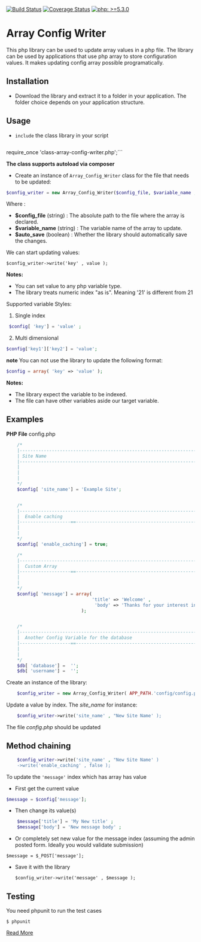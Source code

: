 [![Build Status](https://travis-ci.org/hollax/ArrayConfigWriter.svg?branch=develop)](https://travis-ci.org/hollax/ArrayConfigWriter)
[![Coverage Status](https://coveralls.io/repos/github/hollax/ArrayConfigWriter/badge.svg?branch=develop)](https://coveralls.io/github/hollax/ArrayConfigWriter?branch=master)
[![php: >=5.3.0](https://img.shields.io/badge/php->=5.3-8892BF.svg)](https://php.net/) 

# Array Config Writer 

This php library can be used to update array values in a php  file.
The library can be used by applications that use php array to store configuration values. It makes updating config array possible programatically.

## Installation 

* Download the library and extract it to a folder in your application. The folder choice depends on your application structure.

## Usage
* `include` the class library in your script

    ```php 
require_once 'class-array-config-writer.php';```

**The class supports autoload via composer**

* Create an instance of  `Array_Config_Writer` class for the file that needs to be updated:

```php
$config_writer = new Array_Config_Writer($config_file, $variable_name , $auto_save );
```

Where :

* **$config_file** (string) : The absolute path to the file where the array is declared. 
* **$variable_name** (string) : The variable name of the array  to update. 
* **$auto_save** (boolean) : Whether the library should automatically save the changes.

We can start updating values:

```
$config_writer->write('key' , value );
```

**Notes:** 
* You can set value to any php variable type. 
* The library treats numeric index "as is". Meaning '21' is different from 21

Supported variable Styles:

1. Single index
```php
 $config[ 'key'] = 'value' ;
```

2. Multi dimensional

```php
$config['key1']['key2'] = 'value';
```

**note** You can not use the library to update the following format: 

```php
$config = array( 'key' => 'value' );
```

**Notes:** 
* The library expect the variable to be indexed. 
* The file can have other variables aside our target variable.

## Examples

**PHP File** config.php

```php
    /*
    |--------------------------------------------------------------------------
    | Site Name
    |--------------------------------------------------------------------------
    |
    | 
    |
    */
    $config[ 'site_name'] = 'Example Site';


    /*
    |--------------------------------------------------------------------------
    |  Enable caching
    |-------------------==-------------------------------------------------------
    |
    |
    */
    $config[ 'enable_caching'] = true;

    /*
    |--------------------------------------------------------------------------
    |  Custom Array
    |-------------------==-------------------------------------------------------
    |
    |
    */
    $config[ 'message'] = array(
                                'title' => 'Welcome' ,
                                 'body' => 'Thanks for your interest in the library'
                            );


    /*
    |--------------------------------------------------------------------------
    |  Another Config Variable for the database 
    |-------------------==-------------------------------------------------------
    |
    |
    */
    $db[ 'database'] =  '';
    $db[ 'username'] =  '';
```

Create an instance of the library:

```php
    $config_writer = new Array_Config_Writer( APP_PATH.'config/config.php', 'config' );
```

 Update a value by index. The *site_name* for instance:
 
```php
    $config_writer->write('site_name' , "New Site Name' );
```
The file *config.php* should be updated

## Method chaining 

```php
    $config_writer->write('site_name' , "New Site Name' )
    ->write('enable_caching' , false );
```


To update the `'message'` index which has array has value

* First get the current value 

```php
$message = $config['message'];
```

* Then change its value(s)
    
```php
    $message['title'] = 'My New title' ;
    $message['body'] = 'New message body' ;
```

* Or completely set new value for the message index
(assuming the admin posted form. Ideally you would validate submission)

`$message = $_POST['message'];`


* Save it with the library 

    `$config_writer->write('message' , $message );`
    
## Testing
You need phpunit to run the test cases

`$ phpunit`

[Read More](http://hollax.github.io/ArrayConfigWriter)
